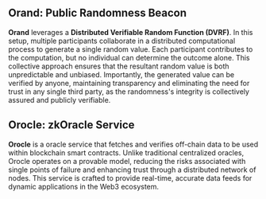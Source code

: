 ## Orand: Public Randomness Beacon

**Orand** leverages a **Distributed Verifiable Random Function (DVRF)**. In this setup, multiple participants collaborate in a distributed computational process to generate a single random value. Each participant contributes to the computation, but no individual can determine the outcome alone. This collective approach ensures that the resultant random value is both unpredictable and unbiased. Importantly, the generated value can be verified by anyone, maintaining transparency and eliminating the need for trust in any single third party, as the randomness's integrity is collectively assured and publicly verifiable.

## Orocle: zkOracle Service

**Orocle** is a oracle service that fetches and verifies off-chain data to be used within blockchain smart contracts. Unlike traditional centralized oracles, Orocle operates on a provable model, reducing the risks associated with single points of failure and enhancing trust through a distributed network of nodes. This service is crafted to provide real-time, accurate data feeds for dynamic applications in the Web3 ecosystem.
